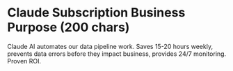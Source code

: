 # Claude Subscription Business Purpose (200 chars)

Claude AI automates our data pipeline work. Saves 15-20 hours weekly, prevents data errors before they impact business, provides 24/7 monitoring. Proven ROI.